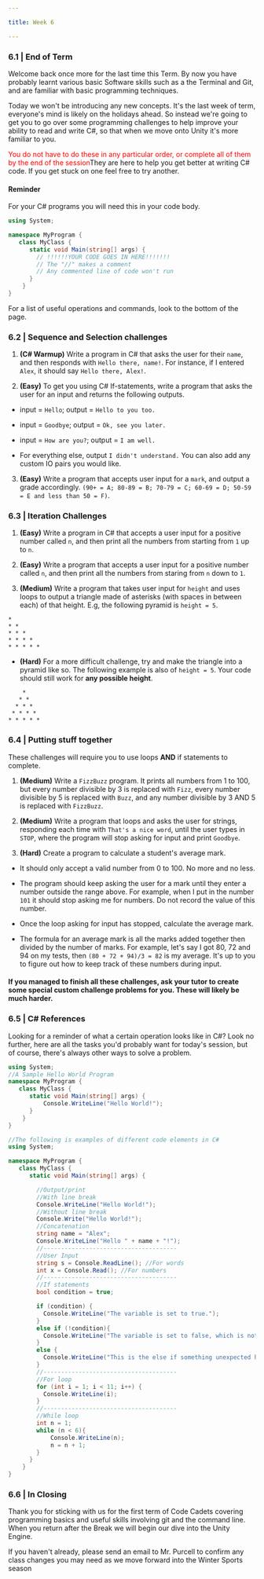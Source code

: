 ```yaml
---

title: Week 6

---
```


### 6.1 | End of Term

Welcome back once more for the last time this Term. By now you have probably learnt various basic Software skills such as a the Terminal and Git, and are familiar with basic programming techniques.

Today we won't be introducing any new concepts. It's the last week of term, everyone's mind is likely on the holidays ahead. So instead we're going to get you to go over some programming challenges to help improve your ability to read and write C#, so that when we move onto Unity it's more familiar to you.



<font color='red'>You do not have to do these in any particular order, or complete all of them by the end of the session</font>They are here to help you get better at writing C# code. If you get stuck on one feel free to try another.

#### Reminder

For your C# programs you will need this in your code body.

```cs
using System;

namespace MyProgram {
   class MyClass {
      static void Main(string[] args) {
        // !!!!!!YOUR CODE GOES IN HERE!!!!!!!
        // The "//" makes a comment
        // Any commented line of code won't run
      }
    }
}
```

For a list of useful operations and commands, look to the bottom of the page.

### 6.2 | Sequence and Selection challenges

1. **(C# Warmup)** Write a program in C# that asks the user for their `name`, and then responds with `Hello there, name!`. For instance, if I entered `Alex`, it should say `Hello there, Alex!`.

2. **(Easy)** To get you using C# If-statements, write a program that asks the user for an input and returns the following outputs.

  * input = `Hello`; output = `Hello to you too.`

  * input = `Goodbye`; output = `Ok, see you later.`

  * input = `How are you?`; output = `I am well.`

  * For everything else, output `I didn't understand.` You can also add any custom IO pairs you would like.

3. **(Easy)** Write a program that accepts user input for a `mark`, and output a grade accordingly. `(90+ = A; 80-89 = B; 70-79 = C; 60-69 = D; 50-59 = E and less than 50 = F)`.


### 6.3 | Iteration Challenges

1. **(Easy)** Write a program in C# that accepts a user input for a positive number called `n`, and then print all the numbers from starting from `1` up to `n`.

2. **(Easy)** Write a program that accepts a user input for a positive number called `n`, and then print all the numbers from staring from `n` down to `1`.

3. **(Medium)** Write a program that takes user input for `height` and uses loops to output a triangle made of asterisks (with spaces in between each) of that height. E.g, the following pyramid is `height = 5`.



```
*
* *
* * *
* * * *
* * * * *
```
* **(Hard)** For a more difficult challenge, try and make the triangle into a pyramid like so. The following example is also of `height = 5`. Your code should still work for **any possible height**.

```
    *
   * *
  * * *
 * * * *
* * * * *
```


### 6.4 | Putting stuff together

These challenges will require you to use loops **AND** if statements to complete.

1. **(Medium)** Write a `FizzBuzz` program. It prints all numbers from 1 to 100, but every number divisible by 3 is replaced with `Fizz`, every number divisible by 5 is replaced with `Buzz`, and any number divisible by 3 AND 5 is replaced with `FizzBuzz`.

2. **(Medium)** Write a program that loops and asks the user for strings, responding each time with `That's a nice word`, until the user types in `STOP`, where the program will stop asking for input and print `Goodbye`.

3. **(Hard)** Create a program to calculate a student's average mark.

  * It should only accept a valid number from 0 to 100. No more and no less.

  * The program should keep asking the user for a mark until they enter a number outside the range above. For example, when I put in the number `101` it should stop asking me for numbers. Do not record the value of this number.

  * Once the loop asking for input has stopped, calculate the average mark.

  * The formula for an average mark is all the marks added together then divided by the number of marks. For example, let's say I got 80, 72 and 94 on my tests, then `(80 + 72 + 94)/3 = 82` is my average. It's up to you to figure out how to keep track of these numbers during input.

#### If you managed to finish all these challenges, ask your tutor to create some special custom challenge problems for you. These will likely be much harder.


### 6.5 | C# References

Looking for a reminder of what a certain operation looks like in C#? Look no further, here are all the tasks you'd probably want for today's session, but of course, there's always other ways to solve a problem.


```cs
using System;
//A Sample Hello World Program
namespace MyProgram {
   class MyClass {
      static void Main(string[] args) {
          Console.WriteLine("Hello World!");
      }
    }
}
```


```cs
//The following is examples of different code elements in C#
using System;

namespace MyProgram {
   class MyClass {
      static void Main(string[] args) {

        //Output/print
        //With line break
        Console.WriteLine("Hello World!");
        //Without line break
        Console.Write("Hello World!");
        //Concatenation
        string name = "Alex";
        Console.WriteLine("Hello " + name + "!");
        //--------------------------------------
        //User Input
        string s = Console.ReadLine(); //For words
        int x = Console.Read(); //For numbers
        //--------------------------------------
        //If statements
        bool condition = true;

        if (condition) {
          Console.WriteLine("The variable is set to true.");
        }
        else if (!condition){
          Console.WriteLine("The variable is set to false, which is not true.");
        }
        else {
          Console.WriteLine("This is the else if something unexpected happens");
        }
        //--------------------------------------
        //For loop
        for (int i = 1; i < 11; i++) {
          Console.WriteLine(i);
        }  
        //--------------------------------------
        //While loop
        int n = 1;
        while (n < 6){
            Console.WriteLine(n);
            n = n + 1;
        }
      }
    }
}
```
### 6.6 | In Closing

Thank you for sticking with us for the first term of Code Cadets covering programming basics and useful skills involving git and the command line. When you return after the Break we will begin our dive into the Unity Engine.

If you haven't already, please send an email to Mr. Purcell to confirm any class changes you may need as we move forward into the Winter Sports season
